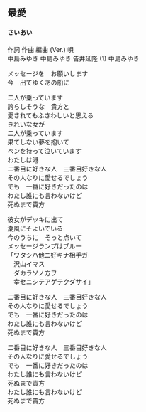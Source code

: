 ## 最愛
#### さいあい

作詞         作曲         編曲 (Ver.)     唄  
中島みゆき   中島みゆき   告井延隆 (1)    中島みゆき  
  
  
  
メッセージを　お願いします  
今　出てゆくあの船に  
  
二人が乗っています  
誇らしそうな　貴方と  
愛されてもふさわしいと思える  
きれいな女が  
二人が乗っています  
果てしない夢を抱いて  
ペンを持って泣いています  
わたしは港  
二番目に好きな人　三番目好きな人  
その人なりに愛せるでしょう  
でも　一番に好きだったのは  
わたし誰にも言わないけど  
死ぬまで貴方  
  
彼女がデッキに出て  
潮風にそよいでいる  
今のうちに　そっと点いて  
メッセージランプはブルー  
「ワタシハ他ニ好キナ相手ガ  
　沢山イマス  
　ダカラソノ方ヲ  
　幸セニシテアゲテクダサイ」  
  
二番目に好きな人　三番目好きな人  
その人なりに愛せるでしょう  
でも　一番に好きだったのは  
わたし誰にも言わないけど  
死ぬまで貴方  
  
二番目に好きな人　三番目好きな人  
その人なりに愛せるでしょう  
でも　一番に好きだったのは  
わたし誰にも言わないけど  
死ぬまで貴方  
わたし誰にも言わないけど  
死ぬまで貴方  